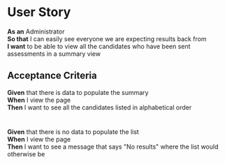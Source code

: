 # User Story

**As an** Administrator<br>
**So that** I can easily see everyone we are expecting results back from<br>
**I want** to be able to view all the candidates who have been sent assessments in a summary view

## Acceptance Criteria

**Given** that there is data to populate the summary<br> 
**When** I view the page<br>
**Then** I want to see all the candidates listed in alphabetical order

# 

**Given** that there is no data to populate the list<br>
**When** I view the page<br>
**Then** I want to see a message that says "No results" where the list would otherwise be

